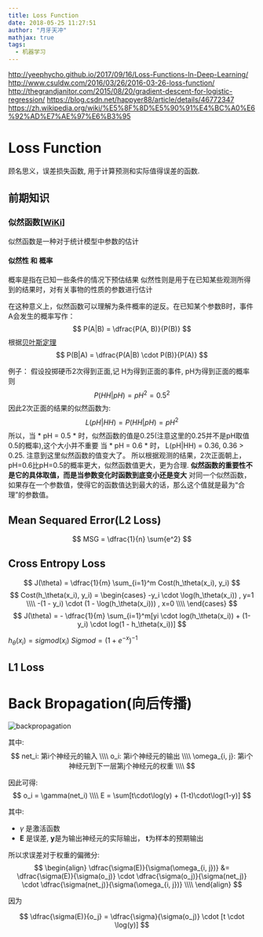 ```yaml
---
title: Loss Function
date: 2018-05-25 11:27:51
author: "月牙天冲"
mathjax: true
tags:
  - 机器学习
---
```


http://yeephycho.github.io/2017/09/16/Loss-Functions-In-Deep-Learning/
http://www.csuldw.com/2016/03/26/2016-03-26-loss-function/
http://thegrandjanitor.com/2015/08/20/gradient-descent-for-logistic-regression/
https://blog.csdn.net/happyer88/article/details/46772347
https://zh.wikipedia.org/wiki/%E5%8F%8D%E5%90%91%E4%BC%A0%E6%92%AD%E7%AE%97%E6%B3%95
# Loss Function
顾名思义，误差损失函数, 用于计算预测和实际值得误差的函数.

## 前期知识
### 似然函数[[WiKi](https://zh.wikipedia.org/wiki/%E4%BC%BC%E7%84%B6%E5%87%BD%E6%95%B0)]
似然函数是一种对于统计模型中参数的估计
#### 似然性 和 概率
概率是指在已知一些条件的情况下预估结果
似然性则是用于在已知某些观测所得到的结果时，对有关事物的性质的参数进行估计

在这种意义上，似然函数可以理解为条件概率的逆反。在已知某个参数B时，事件A会发生的概率写作：
$$
P(A|B) = \dfrac{P(A, B)}{P(B)}
$$
根据[贝叶斯定理](https://zh.wikipedia.org/wiki/%E8%B4%9D%E5%8F%B6%E6%96%AF%E5%AE%9A%E7%90%86)
$$
P(B|A) = \dfrac{P(A|B) \cdot P(B)}{P(A)}
$$

例子：
  假设投掷硬币2次得到正面,记 H为得到正面的事件, pH为得到正面的概率
  则
  $$
  P(HH|pH) = pH^2 = 0.5^2
  $$
  因此2次正面的结果的似然函数为:
  $$
  L(pH|HH) = P(HH|pH) = pH^2
  $$
  所以，当 * pH = 0.5 * 时，似然函数的值是0.25(注意这里的0.25并不是pH取值0.5的概率),这个大小并不重要
  当 * pH = 0.6 * 时， L(pH|HH) = 0.36, 0.36 > 0.25.
  注意到这里似然函数的值变大了。
  所以根据观测的结果，2次正面朝上，pH=0.6比pH=0.5的概率更大，似然函数值更大，更为合理.
  **似然函数的重要性不是它的具体取值，而是当参数变化时函数到底变小还是变大** 对同一个似然函数，如果存在一个参数值，使得它的函数值达到最大的话，那么这个值就是最为“合理”的参数值。


## Mean Sequared Error(L2 Loss)

$$
MSG = \dfrac{1}{n} \sum{e^2}
$$

## Cross Entropy Loss
<!-- $$
\theta = arg\max_{\theta} \dfrac{1}{m} \sum_{i=1}^m LikeHood(Y_i, P(X_i;\theta_i))
$$
意为参数$\theta$取多少的时候，获得当前分布的概率最大 -->
<!--
$$
LikeHood(Y, P(Y|X)) = - \log(P(Y|X))
$$ -->



$$
J(\theta) = \dfrac{1}{m} \sum_{i=1}^m Cost(h_\theta(x_i), y_i)
$$
$$
Cost(h_\theta(x_i), y_i) =
\begin{cases}
-y_i \cdot \log(h_\theta(x_i)) ,    y=1 \\\\
-(1 - y_i) \cdot (1 - \log(h_\theta(x_i))) ,    x=0 \\\\
\end{cases}
$$
$$
J(\theta) = - \dfrac{1}{m} \sum_{i=1}^m[yi \cdot log(h_\theta(x_i)) + (1-y_i) \cdot log(1 - h_\theta(x_i))]
$$

$h_\theta(x_i) = sigmod(x_i)$
$Sigmod = (1 + e^{-x})^{-1}$


## L1 Loss

# Back Bropagation(向后传播)
![backpropagation](backpropagation2.png)

其中:
$$
net_i: 第i个神经元的输入 \\\\
o_i: 第i个神经元的输出  \\\\
\omega_{i, j}: 第i个神经元到下一层第j个神经元的权重 \\\\
$$

因此可得:
$$
o_i = \gamma(net_i) \\\\
E = \sum[t\cdot\log(y) + (1-t)\cdot\log(1-y)]
$$

其中:
 - $\gamma$ 是激活函数
 - **E** 是误差, **y**是为输出神经元的实际输出， **t**为样本的预期输出

所以求误差对于权重的偏微分:
$$
\begin{align}
\dfrac{\sigma(E)}{\sigma(\omega_{i, j})} &= \dfrac{\sigma(E)}{\sigma(o_j)} \cdot \dfrac{\sigma(o_j)}{\sigma(net_j)} \cdot \dfrac{\sigma(net_j)}{\sigma(\omega_{i, j})} \\\\
\end{align}
$$


因为

$$
\dfrac{\sigma(E)}{o_j} = \dfrac{\sigma}{\sigma(o_j)} \cdot [t \cdot \log(y)]
$$
